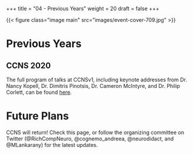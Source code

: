 
+++
title = "04 - Previous Years"
weight = 20
draft = false
+++

{{< figure class="image main" src="images/event-cover-709.jpg" >}}

# Previous Years

## CCNS 2020

The full program of talks at CCNSv1, including keynote addresses from Dr. Nancy Kopell, Dr. Dimitris Pinotsis, 
Dr. Cameron McIntyre, and Dr. Philip Corlett, can be found [here](https://www.crowdcast.io/e/CCNS/register).


# Future Plans

CCNS will return! Check this page, or follow the organizing committee on Twitter (@RichCompNeuro, @cognemo_andreea, @neurodidact, and @MLankarany) for the latest updates.


